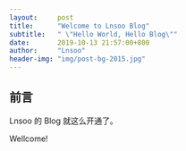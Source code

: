 ```yaml
---
layout:     post
title:      "Welcome to Lnsoo Blog"
subtitle:   " \"Hello World, Hello Blog\""
date:       2019-10-13 21:57:00+800
author:     "Lnsoo"
header-img: "img/post-bg-2015.jpg"
---
```


## 前言

Lnsoo 的 Blog 就这么开通了。

Wellcome!
